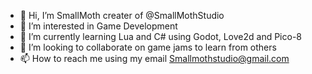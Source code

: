 - 👋 Hi, I’m SmallMoth creater of @SmallMothStudio
- 👀 I’m interested in Game Development
- 🌱 I’m currently learning Lua and C# using Godot, Love2d and Pico-8
- 💞️ I’m looking to collaborate on game jams to learn from others
- 📫 How to reach me using my email Smallmothstudio@gmail.com

<!---
SmallMothStudio/SmallMothStudio is a ✨ special ✨ repository because its `README.md` (this file) appears on your GitHub profile.
You can click the Preview link to take a look at your changes.
--->
